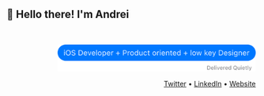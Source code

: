 ## 👋 Hello there! I'm Andrei
<br>
<p align="right">
  <img src="message_bubble.png" height="54px">
<br>
<p align="right">
  <a href="https://twitter.com/dandreiolteanu">Twitter</a>
  •
  <a href="https://linkedin.com/in/andreiolteanu/">LinkedIn</a> 
  •
  <a href="https://andreiolteanu.com">Website</a>
</p>
<br>

